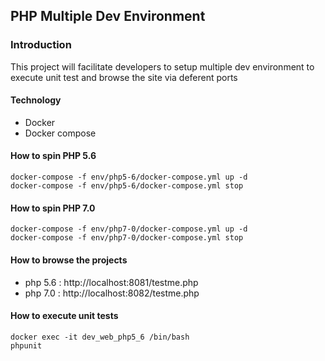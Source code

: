 
## PHP Multiple Dev Environment

### Introduction
This project will facilitate developers to setup multiple dev environment to execute unit test and browse the site via deferent ports

#### Technology 
 - Docker
 - Docker compose 

#### How to spin PHP 5.6
    docker-compose -f env/php5-6/docker-compose.yml up -d
    docker-compose -f env/php5-6/docker-compose.yml stop

#### How to spin PHP 7.0
    docker-compose -f env/php7-0/docker-compose.yml up -d
    docker-compose -f env/php7-0/docker-compose.yml stop

#### How to browse the projects 
 - php 5.6 : http://localhost:8081/testme.php
 - php 7.0 : http://localhost:8082/testme.php
 
#### How to execute unit tests
    docker exec -it dev_web_php5_6 /bin/bash
    phpunit
